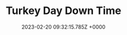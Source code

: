 ---
title: "Turkey Day Down Time"
link: "https://jacob.jkrall.net/turkey-day-down-time"
date: "2023-02-20 09:32:15.785Z +0000"
description: 
category: "articles"
---
